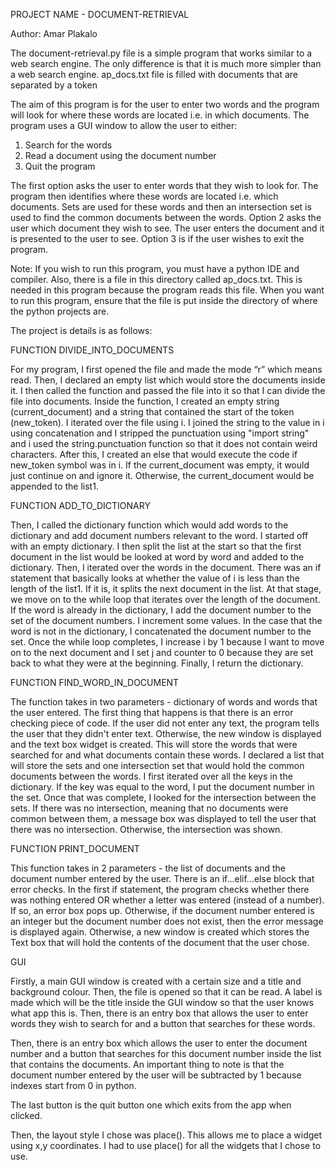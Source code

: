 PROJECT NAME - DOCUMENT-RETRIEVAL

Author: Amar Plakalo

The document-retrieval.py file is a simple program that works similar to a web search engine. The only difference is that it is much more simpler than a web search engine.
ap_docs.txt file is filled with documents that are separated by a <NEW DOCUMENT> token
  
The aim of this program is for the user to enter two words and the program will look for where these words are located i.e. in which documents.
The program uses a GUI window to allow the user to either:
1. Search for the words
2. Read a document using the document number
3. Quit the program
                               
The first option asks the user to enter words that they wish to look for. The program then identifies where these words are located i.e. which documents.
Sets are used for these words and then an intersection set is used to find the common documents between the words.
Option 2 asks the user which document they wish to see. The user enters the document and it is presented to the user to see.
Option 3 is if the user wishes to exit the program.

Note: If you wish to run this program, you must have a python IDE and compiler. Also, there is a file in this directory called ap_docs.txt. This is needed in this program because the program reads this file. When you want to run this program, ensure that the file is put inside the directory of where the python projects are.
  

The project is details is as follows:

FUNCTION DIVIDE_INTO_DOCUMENTS

For my program, I first opened the file and made the mode “r” which means read. Then, I declared an empty list which would store the documents inside it. I then called the function and passed the file into it so that I can divide the file into documents. Inside the function, I created an empty string (current_document) and a string that contained the start of the token (new_token). I iterated over the file using i. I joined the string to the value in i using concatenation and I stripped the punctuation using "import string" and i used the string.punctuation function so that it does not contain weird characters. After this, I created an else that would execute the code if new_token symbol was in i. If the current_document was empty, it would just continue on and ignore it. Otherwise, the current_document would be appended to the list1.

FUNCTION ADD_TO_DICTIONARY

Then, I called the dictionary function which would add words to the dictionary and add document numbers relevant to the word. I started off with an empty dictionary. I then split the list at the start so that the first document in the list would be looked at word by word and added to the dictionary. Then, I iterated over the words in the document. There was an if statement that basically looks at whether the value of i is less than the length of the list1. If it is, it splits the next document in the list. At that stage, we move on to the while loop that iterates over the length of the document. If the word is already in the dictionary, I add the document number to the set of the document numbers. I increment some values. In the case that the word is not in the dictionary, I concatenated the document number to the set. Once the while loop completes, I increase i by 1 because I want to move on to the next document and I set j and counter to 0 because they are set back to what they were at the beginning. Finally, I return the dictionary.

FUNCTION FIND_WORD_IN_DOCUMENT

The function takes in two parameters - dictionary of words and words that the user entered. The first thing that happens is that there is an error checking piece of code. If the user did not enter any text, the program tells the user that they didn't enter text. Otherwise, the new window is displayed and the text box widget is created. This will store the words that were searched for and what documents contain these words. I declared a list that will store the sets and one intersection set that would hold the common documents between the words. I first iterated over all the keys in the dictionary. If the key was equal to the word, I put the document number in the set. Once that was complete, I looked for the intersection between the sets. If there was no intersection, meaning that no documents were common between them, a message box was displayed to tell the user that there was no intersection. Otherwise, the intersection was shown.

FUNCTION PRINT_DOCUMENT

This function takes in 2 parameters - the list of documents and the document number entered by the user. There is an if...elif...else block that error checks. In the first if statement, the program checks whether there was nothing entered OR whether a letter was entered (instead of a number). If so, an error box pops up. Otherwise, if the document number entered is an integer but the document number does not exist, then the error message is displayed again. Otherwise, a new window is created which stores the Text box that will hold the contents of the document that the user chose. 

GUI

Firstly, a main GUI window is created with a certain size and a title and background colour. Then, the file is opened so that it can be read. A label is made which will be the title inside the GUI window so that the user knows what app this is. Then, there is an entry box that allows the user to enter words they wish to search for and a button that searches for these words. 

Then, there is an entry box which allows the user to enter the document number and a button that searches for this document number inside the list that contains the documents. An important thing to note is that the document number entered by the user will be subtracted by 1 because indexes start from 0 in python.

The last button is the quit button one which exits from the app when clicked.

Then, the layout style I chose was place(). This allows me to place a widget using x,y coordinates. I had to use place() for all the widgets that I chose to use. 

